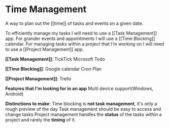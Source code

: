 # Time Management
A way to plan out the [[time]] of tasks and events on a given date.

To efficiently manage my tasks I will need to use a [[Task Management]] app.
For grander events and appointments I will use a [[Time Blocking]] calendar.
For managing tasks within a project that I'm working on I will need to use a [[Project Management]] app.

**[[Task Management]]**:
TickTick
Microsoft Todo

**[[Time Blocking]]**:
Google calendar
Cron
Plan

**[[Project Management]]**:
Trello

**Features that I'm looking for in an app**
Multi device support(Windows, Android)

**Distinctions to make**:
Time blocking is **not task management**, it's only a rough preview of the day
Task management should be easy to access and change tasks
Project management handles the **status** of the tasks within a project and rarely the **timing** of it.